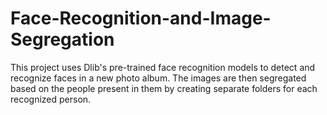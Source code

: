 # Face-Recognition-and-Image-Segregation
 This project uses Dlib's pre-trained face recognition models to detect and recognize faces in a new photo album. The images are then segregated based on the people present in them by creating separate folders for each recognized person.
